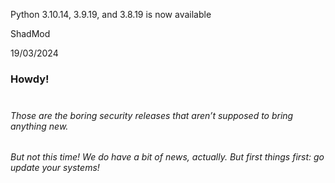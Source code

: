 Python 3.10.14, 3.9.19, and 3.8.19 is now available

ShadMod

19/03/2024

### Howdy!<br><br>

###### Those are the boring security releases that aren’t supposed to bring anything new.

###### But not this time! We do have a bit of news, actually. But first things first: go update your systems!